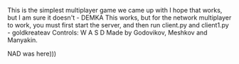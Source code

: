 This is the simplest multiplayer game we came up with
I hope that works, but I am sure it doesn't - DEMKA
This works, but for the network multiplayer to work, you must first start the server, and then run client.py and client1.py - goldkreateav
Controls: W A S D
Made by Godovikov, Meshkov and Manyakin.

NAD was here)))
